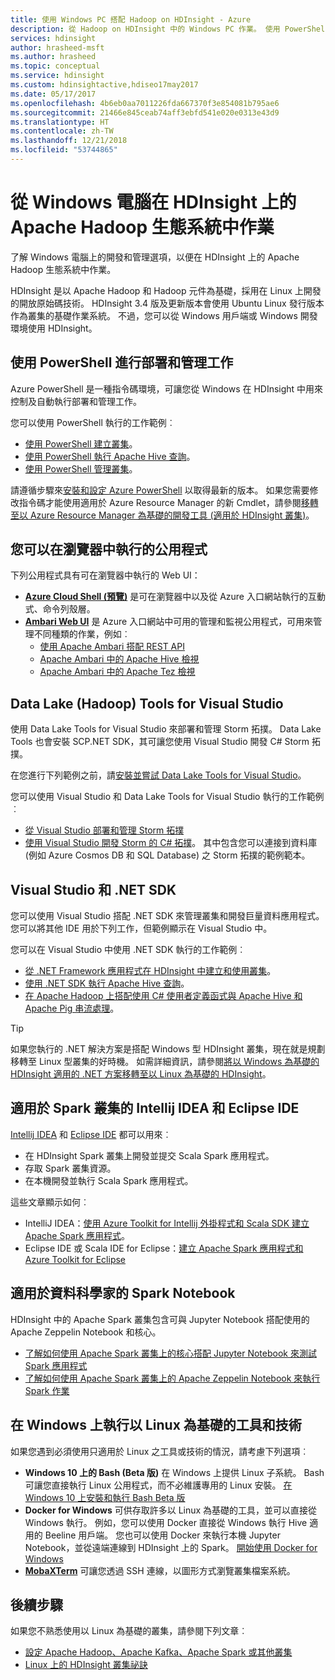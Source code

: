 ```yaml
---
title: 使用 Windows PC 搭配 Hadoop on HDInsight - Azure
description: 從 Hadoop on HDInsight 中的 Windows PC 作業。 使用 PowerShell、Visual Studio 和 Linux 工具來管理和查詢叢集。 使用 .NET 開發巨量資料解決方案。
services: hdinsight
author: hrasheed-msft
ms.author: hrasheed
ms.topic: conceptual
ms.service: hdinsight
ms.custom: hdinsightactive,hdiseo17may2017
ms.date: 05/17/2017
ms.openlocfilehash: 4b6eb0aa7011226fda667370f3e854081b795ae6
ms.sourcegitcommit: 21466e845ceab74aff3ebfd541e020e0313e43d9
ms.translationtype: HT
ms.contentlocale: zh-TW
ms.lasthandoff: 12/21/2018
ms.locfileid: "53744865"
---
```

# <a name="work-in-the-apache-hadoop-ecosystem-on-hdinsight-from-a-windows-pc"></a>從 Windows 電腦在 HDInsight 上的 Apache Hadoop 生態系統中作業

了解 Windows 電腦上的開發和管理選項，以便在 HDInsight 上的 Apache Hadoop 生態系統中作業。 

HDInsight 是以 Apache Hadoop 和 Hadoop 元件為基礎，採用在 Linux 上開發的開放原始碼技術。 HDInsight 3.4 版及更新版本會使用 Ubuntu Linux 發行版本作為叢集的基礎作業系統。 不過，您可以從 Windows 用戶端或 Windows 開發環境使用 HDInsight。

## <a name="use-powershell-for-deployment-and-management-tasks"></a>使用 PowerShell 進行部署和管理工作
Azure PowerShell 是一種指令碼環境，可讓您從 Windows 在 HDInsight 中用來控制及自動執行部署和管理工作。

您可以使用 PowerShell 執行的工作範例︰

* [使用 PowerShell 建立叢集](hdinsight-hadoop-create-linux-clusters-azure-powershell.md)。
* [使用 PowerShell 執行 Apache Hive 查詢](hadoop/apache-hadoop-use-hive-powershell.md)。
* [使用 PowerShell 管理叢集](hdinsight-administer-use-powershell.md)。

請遵循步驟來[安裝和設定 Azure PowerShell](https://docs.microsoft.com/powershell/azure/install-azurerm-ps) 以取得最新的版本。 如果您需要修改指令碼才能使用適用於 Azure Resource Manager 的新 Cmdlet，請參閱[移轉至以 Azure Resource Manager 為基礎的開發工具 (適用於 HDInsight 叢集)](hdinsight-hadoop-development-using-azure-resource-manager.md)。

## <a name="utilities-you-can-run-in-a-browser"></a>您可以在瀏覽器中執行的公用程式
下列公用程式具有可在瀏覽器中執行的 Web UI：
* **[Azure Cloud Shell (預覽)](https://docs.microsoft.com/azure/cloud-shell/quickstart)** 是可在瀏覽器中以及從 Azure 入口網站執行的互動式、命令列殼層。
* **[Ambari Web UI](hdinsight-hadoop-manage-ambari.md)** 是 Azure 入口網站中可用的管理和監視公用程式，可用來管理不同種類的作業，例如︰
    * [使用 Apache Ambari 搭配 REST API](hdinsight-hadoop-manage-ambari-rest-api.md)
    * [Apache Ambari 中的 Apache Hive 檢視](hadoop/apache-hadoop-use-hive-ambari-view.md)
    * [Apache Ambari 中的 Apache Tez 檢視](hdinsight-debug-ambari-tez-view.md)

## <a name="data-lake-hadoop-tools-for-visual-studio"></a>Data Lake (Hadoop) Tools for Visual Studio
使用 Data Lake Tools for Visual Studio 來部署和管理 Storm 拓撲。 Data Lake Tools 也會安裝 SCP.NET SDK，其可讓您使用 Visual Studio 開發 C# Storm 拓撲。

在您進行下列範例之前，請[安裝並嘗試 Data Lake Tools for Visual Studio](hadoop/apache-hadoop-visual-studio-tools-get-started.md)。 

您可以使用 Visual Studio 和 Data Lake Tools for Visual Studio 執行的工作範例︰
* [從 Visual Studio 部署和管理 Storm 拓撲](storm/apache-storm-deploy-monitor-topology-linux.md)
* [使用 Visual Studio 開發 Storm 的 C# 拓撲](storm/apache-storm-develop-csharp-visual-studio-topology.md)。 其中包含您可以連接到資料庫 (例如 Azure Cosmos DB 和 SQL Database) 之 Storm 拓撲的範例範本。

## <a name="visual-studio-and-the-net-sdk"></a>Visual Studio 和 .NET SDK 

您可以使用 Visual Studio 搭配 .NET SDK 來管理叢集和開發巨量資料應用程式。 您可以將其他 IDE 用於下列工作，但範例顯示在 Visual Studio 中。

您可以在 Visual Studio 中使用 .NET SDK 執行的工作範例︰
* [從 .NET Framework 應用程式在 HDInsight 中建立和使用叢集](hdinsight-hadoop-create-linux-clusters-dotnet-sdk.md)。
* [使用 .NET SDK 執行 Apache Hive 查詢](hadoop/apache-hadoop-use-hive-dotnet-sdk.md)。
* [在 Apache Hadoop 上搭配使用 C# 使用者定義函式與 Apache Hive 和 Apache Pig 串流處理](hadoop/apache-hadoop-hive-pig-udf-dotnet-csharp.md)。

> [!TIP]
> 如果您執行的 .NET 解決方案是搭配 Windows 型 HDInsight 叢集，現在就是規劃移轉至 Linux 型叢集的好時機。 如需詳細資訊，請參閱[將以 Windows 為基礎的 HDInsight 適用的 .NET 方案移轉至以 Linux 為基礎的 HDInsight](hdinsight-hadoop-migrate-dotnet-to-linux.md)。

## <a name="intellij-idea-and-eclipse-ide-for-spark-clusters"></a>適用於 Spark 叢集的 Intellij IDEA 和 Eclipse IDE
[Intellij IDEA](https://www.jetbrains.com/idea/download) 和 [Eclipse IDE](https://www.eclipse.org/downloads/) 都可以用來︰
* 在 HDInsight Spark 叢集上開發並提交 Scala Spark 應用程式。
* 存取 Spark 叢集資源。
* 在本機開發並執行 Scala Spark 應用程式。

這些文章顯示如何︰ 
* IntelliJ IDEA：[使用 Azure Toolkit for Intellij 外掛程式和 Scala SDK 建立 Apache Spark 應用程式](spark/apache-spark-intellij-tool-plugin.md)。
* Eclipse IDE 或 Scala IDE for Eclipse：[建立 Apache Spark 應用程式和 Azure Toolkit for Eclipse](spark/apache-spark-eclipse-tool-plugin.md) 


## <a name="notebooks-on-spark-for-data-scientists"></a>適用於資料科學家的 Spark Notebook 
HDInsight 中的 Apache Spark 叢集包含可與 Jupyter Notebook 搭配使用的 Apache Zeppelin Notebook 和核心。 

* [了解如何使用 Apache Spark 叢集上的核心搭配 Jupyter Notebook 來測試 Spark 應用程式](spark/apache-spark-zeppelin-notebook.md)
* [了解如何使用 Apache Spark 叢集上的 Apache Zeppelin Notebook 來執行 Spark 作業](spark/apache-spark-jupyter-notebook-kernels.md) 


## <a name="run-linux-based-tools-and-technologies-on-windows"></a>在 Windows 上執行以 Linux 為基礎的工具和技術

如果您遇到必須使用只適用於 Linux 之工具或技術的情況，請考慮下列選項︰

* **Windows 10 上的 Bash (Beta 版)** 在 Windows 上提供 Linux 子系統。 Bash 可讓您直接執行 Linux 公用程式，而不必維護專用的 Linux 安裝。 [在 Windows 10 上安裝和執行 Bash Beta 版](https://msdn.microsoft.com/commandline/wsl/install_guide)
* **Docker for Windows** 可供存取許多以 Linux 為基礎的工具，並可以直接從 Windows 執行。 例如，您可以使用 Docker 直接從 Windows 執行 Hive 適用的 Beeline 用戶端。 您也可以使用 Docker 來執行本機 Jupyter Notebook，並從遠端連線到 HDInsight 上的 Spark。 [開始使用 Docker for Windows](https://docs.docker.com/docker-for-windows/)
* **[MobaXTerm](https://mobaxterm.mobatek.net/)** 可讓您透過 SSH 連線，以圖形方式瀏覽叢集檔案系統。

## <a name="next-steps"></a>後續步驟
如果您不熟悉使用以 Linux 為基礎的叢集，請參閱下列文章︰
* [設定 Apache Hadoop、Apache Kafka、Apache Spark 或其他叢集](hdinsight-hadoop-provision-linux-clusters.md)
* [Linux 上的 HDInsight 叢集祕訣](hdinsight-hadoop-linux-information.md)
